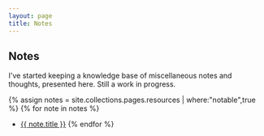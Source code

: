 ```yaml
---
layout: page
title: Notes
---
```


## Notes

I've started keeping a knowledge base of miscellaneous notes and thoughts,
presented here. Still a work in progress.

{% assign notes = site.collections.pages.resources | where:"notable",true %}
{% for note in notes %}
- <a href="{{ note.relative_url }}" class="wikilink">{{ note.title }}</a>
{% endfor %}
